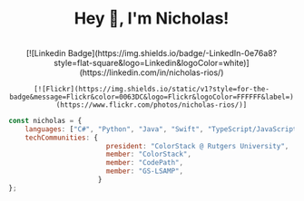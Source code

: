 <h1 align="center">Hey 👋, I'm Nicholas!</h1>
<br>
<div align="center">
    [![Linkedin Badge](https://img.shields.io/badge/-LinkedIn-0e76a8?style=flat-square&logo=Linkedin&logoColor=white)](https://linkedin.com/in/nicholas-rios/)
    
    [![Flickr](https://img.shields.io/static/v1?style=for-the-badge&message=Flickr&color=0063DC&logo=Flickr&logoColor=FFFFFF&label=)(https://www.flickr.com/photos/nicholas-rios/)]

</div>

```javascript
const nicholas = {
    languages: ["C#", "Python", "Java", "Swift", "TypeScript/JavaScript", "CSS/HTML"],
    techCommunities: {
                        president: "ColorStack @ Rutgers University",
                        member: "ColorStack",
                        member: "CodePath",
                        member: "GS-LSAMP",
                      } 
};
```

